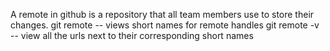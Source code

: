 A remote in github is a repository that all team members use to store their changes. 
git remote -- views short names for remote handles 
git remote -v -- view all the urls next to their corresponding short names 